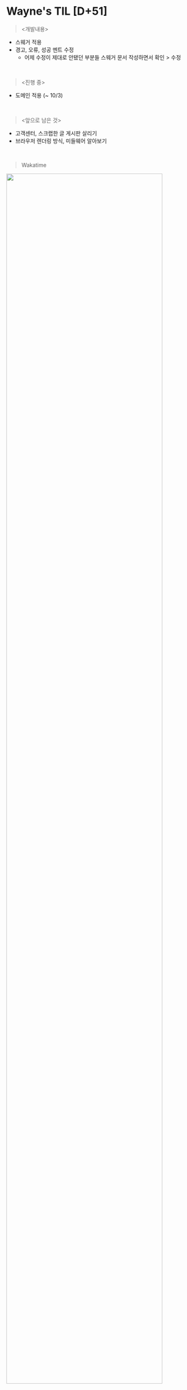 Wayne's TIL [D+51]
===

><개발내용>
- 스웨거 적용
- 경고, 오류, 성공 멘트 수정
  - 어제 수정이 제대로 안됐던 부분들 스웨거 문서 작성하면서 확인 > 수정

<br>

><진행 중>
- 도메인 적용 (~ 10/3)

<br>

><앞으로 남은 것>
- 고객센터, 스크랩한 글 게시판 살리기
- 브라우저 렌더링 방식, 미들웨어 알아보기

<br>

>Wakatime

<img src="https://github.com/RyeinKim/TIL/assets/25819095/b34aeb42-1641-4ab8-897a-5b6c49c1f395" width="90%">